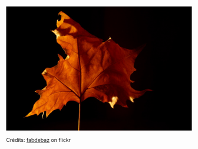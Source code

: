 ![Nino](/images/2021-11-23.jpg)

Crédits: [fabdebaz](https://www.flickr.com/people/fabdebaz/) on flickr
